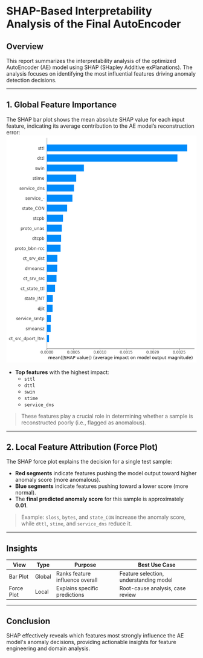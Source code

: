 # SHAP-Based Interpretability Analysis of the Final AutoEncoder

## Overview

This report summarizes the interpretability analysis of the optimized AutoEncoder (AE) model using SHAP (SHapley Additive exPlanations). The analysis focuses on identifying the most influential features driving anomaly detection decisions.

---

## 1. Global Feature Importance

The SHAP bar plot shows the mean absolute SHAP value for each input feature, indicating its average contribution to the AE model’s reconstruction error: 
 ![SHAP Summary](../images/SHAP_sum_plot.png)

- **Top features** with the highest impact:
  - `sttl`
  - `dttl`
  - `swin`
  - `stime`
  - `service_dns`

> These features play a crucial role in determining whether a sample is reconstructed poorly (i.e., flagged as anomalous).

---

## 2. Local Feature Attribution (Force Plot)

The SHAP force plot explains the decision for a single test sample:

- **Red segments** indicate features pushing the model output toward higher anomaly score (more anomalous).
- **Blue segments** indicate features pushing toward a lower score (more normal).
- The **final predicted anomaly score** for this sample is approximately **0.01**.

> Example: `sloss`, `bytes`, and `state_CON` increase the anomaly score, while `dttl`, `stime`, and `service_dns` reduce it.

---

## Insights

| View | Type | Purpose | Best Use Case |
|------|------|---------|---------------|
| Bar Plot | Global | Ranks feature influence overall | Feature selection, understanding model |
| Force Plot | Local | Explains specific predictions | Root-cause analysis, case review |

---

## Conclusion

SHAP effectively reveals which features most strongly influence the AE model's anomaly decisions, providing actionable insights for feature engineering and domain analysis.

[def]: ../images/SHAP_sum_plot.png